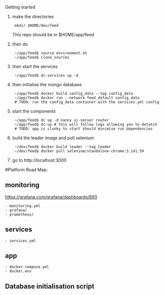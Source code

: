 Getting started

1. make the directories 
    
        mkdir $HOME/dev/feed

    This repo should be in $HOME/app/feed
2. then do
    
        ~/app/feed$ source environment.sh
        ~/app/feed$ clone_sources

3. then start the services
    
        ~/app/feed$ dc-services up -d

4. then initialise the mongo database
        
        ~/app/feed$ docker build config_data --tag config_data
        ~/app/feed$ docker run --network feed_default config_data
        # TODO: run the config_data container with the services.yml config

5. start the components

        ~/app/feed$ dc up -d nanny ui-server router
        ~/app/feed$ dc-up # this will follow logs allowing you to detatch
        # TODO: app is clunky to start should minimise run dependencies

6. build the leader image and pull selenium
        
        ~/dev/feed$ docker build leader --tag leader
        ~/dev/feed$ docker pull selenium/standalone-chrome:3.141.59

6. go to http://localhost:3000

#Platform Road Map:

## monitoring
https://grafana.com/grafana/dashboards/893

    - monitoring.yml
    - grafana/
    - prometheus/

## services
    - services.yml

## app
    - docker-compose.yml
    - docker.env

## Database initialisation script



